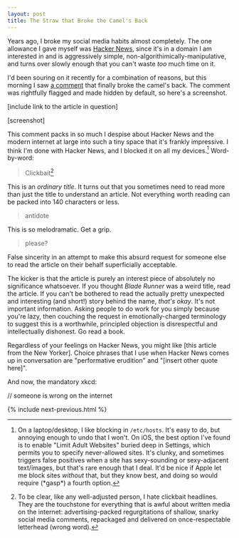 ```yaml
---
layout: post
title: The Straw that Broke the Camel's Back
---
```


Years ago, I broke my social media habits almost completely. The one allowance I gave myself was [Hacker News](https://news.ycombinator.com), since it's in a domain I am interested in and is aggressively simple, non-algorithimically-manipulative, and turns over slowly enough that you can't waste _too_ much time on it.

I'd been souring on it recently for a combination of reasons, but this morning I saw [a comment](link) that finally broke the camel's back. The comment was rightfully flagged and made hidden by default, so here's a screenshot.

[include link to the article in question]

[screenshot]

This comment packs in so much I despise about Hacker News and the modern internet at large into such a tiny space that it's frankly impressive. I think I'm done with Hacker News, and I blocked it on all my devices.[^1] Word-by-word:

> Clickbait[^2]

This is an _ordinary title_. It turns out that you sometimes need to read more than just the title to understand an article. Not everything worth reading can be packed into 140 characters or less.

> antidote

This is so melodramatic. Get a grip.

> please?

False sincerity in an attempt to make this absurd request for someone else to read the article on their behalf superficially acceptable.

The kicker is that the article is purely an interest piece of absolutely no significance whatsoever. If you thought _Blade Runner_ was a weird title, read the article. If you can't be bothered to read the actually pretty unexpected and interesting (and short!) story behind the name, _that's okay_. It's not important information. Asking people to do work for you simply because you're lazy, then couching the request in emotionally-charged terminology to suggest this is a worthwhile, principled objection is disrespectful and intellectually dishonest. Go read a book.

Regardless of your feelings on Hacker News, you might like [this article from the New Yorker]. Choice phrases that I use when Hacker News comes up in conversation are "performative erudition" and "[insert other quote here]".

And now, the mandatory xkcd:

// someone is wrong on the internet

{% include next-previous.html %}

[^1]: On a laptop/desktop, I like blocking in `/etc/hosts`. It's easy to do, but annoying enough to undo that I won't. On iOS, the best option I've found is to enable "Limit Adult Websites" buried deep in Settings, which permits you to specify never-allowed sites. It's clunky, and sometimes triggers false positives when a site has sexy-sounding or sexy-adjacent text/images, but that's rare enough that I deal. It'd be nice if Apple let me block sites _without_ that, but they know best, and doing so would require (\*gasp\*) a fourth option.
[^2]: To be clear, like any well-adjusted person, I hate clickbait headlines. They  are the touchstone for everything that is awful about written media on the internet: advertising-packed regurgitations of shallow, snarky social media comments, repackaged and delivered on once-respectable letterhead (wrong word).
